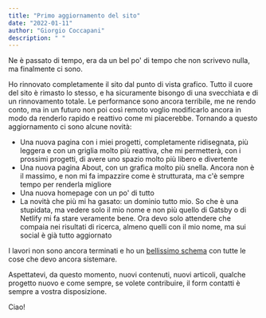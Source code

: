 ```yaml
---
title: "Primo aggiornamento del sito"
date: "2022-01-11"
author: "Giorgio Coccapani"
description: " "
---
```

Ne è passato di tempo, era da un bel po' di tempo che non scrivevo nulla, ma finalmente ci sono. 

Ho rinnovato completamente il sito dal punto di vista grafico. Tutto il cuore del sito è rimasto lo stesso, e ha sicuramente bisongo di una svecchiata e di un rinnovamento totale. Le performance sono ancora terribile, me ne rendo conto, ma in un futuro non poi così remoto voglio modificarlo ancora in modo da renderlo rapido e reattivo come mi piacerebbe. Tornando a questo aggiornamento ci sono alcune novità:

- Una nuova pagina con i miei progetti, completamente ridisegnata, più leggera e con un griglia molto più reattiva, che mi permetterà, con i prossimi progetti, di avere uno spazio molto più libero e divertente
- Una nuova pagina About, con un grafica molto più snella. Ancora non è il massimo, e non mi fa impazzire come è strutturata, ma c'è sempre tempo per renderla migliore
- Una nuova homepage con un po' di tutto
- La novità che più mi ha gasato: un dominio tutto mio. So che è una stupidata, ma vedere solo il mio nome e non più quello di Gatsby o di Netlify mi fa stare veramente bene. Ora devo solo attendere che compaia nei risultati di ricerca, almeno quelli con il mio nome, ma sui social è già tutto aggiornato

I lavori non sono ancora terminati e ho un [bellissimo schema](https://receptive-saffron-521.notion.site/6a054eae334a472486fae78b10fef21a?v=a12606c8fb2f4adabf3dcc01b8664c74) con tutte le cose che devo ancora sistemare.

Aspettatevi, da questo momento, nuovi contenuti, nuovi articoli, qualche progetto nuovo e come sempre, se volete contribuire, il form contatti è sempre a vostra disposizione.

Ciao!